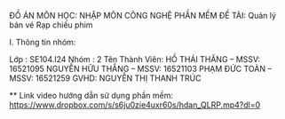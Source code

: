 ĐỒ ÁN MÔN HỌC: NHẬP MÔN CÔNG NGHỆ PHẦN MỀM ĐỀ TÀI: Quản lý bán vé Rạp chiếu phim

I.	Thông tin nhóm:

Lớp : SE104.I24 Nhóm : 2 Tên Thành Viên: HỒ THÁI THĂNG – MSSV: 16521095 NGUYỄN HỮU THẮNG – MSSV: 16521103 PHẠM ĐỨC TOÀN – MSSV: 16521259 GVHD: NGUYỄN THỊ THANH TRÚC

** Link video hướng dẫn sử dụng phần mềm: https://www.dropbox.com/s/s6ju0zie4uxr60s/hdan_QLRP.mp4?dl=0
